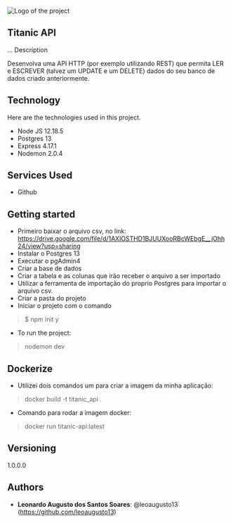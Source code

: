 ![Logo of the project](https://walde.co/wp-content/uploads/2016/09/nodejs_logo.png)
 
## Titanic API
... Description

 Desenvolva uma API HTTP (por exemplo utilizando REST) que permita LER e ESCREVER (talvez um UPDATE e um DELETE) dados do seu banco de dados criado anteriormente.
 
## Technology 
 
Here are the technologies used in this project.
 
* Node JS 12.18.5
* Postgres 13
* Express 4.17.1
* Nodemon 2.0.4

  
## Services Used
 
* Github

  
## Getting started
 
* Primeiro baixar o arquivo csv, no link: 
https://drive.google.com/file/d/1AXlOSTHD1BJUUXooRBcWEbgE__jOhh24/view?usp=sharing
* Instalar o Postgres 13
* Executar o pgAdmin4
* Criar a base de dados
* Criar a tabela e as colunas que irão receber o arquivo a ser importado
* Utilizar a ferramenta de importação do proprio Postgres para importar o arquivo csv.
* Criar a pasta do projeto
* Iniciar o projeto com o comando
>    $ npm init y
* To run the project:
>    nodemon dev
 
## Dockerize
 
* Utilizei dois comandos um para criar a imagem da minha aplicação:
>    docker build -t titanic_api .
* Comando para rodar a imagem docker:
>    docker run titanic-api:latest

 
## Versioning
 
1.0.0.0
 
 
## Authors
 
* **Leonardo Augusto dos Santos Soares**: @leoaugusto13 (https://github.com/leoaugusto13)
 
 

